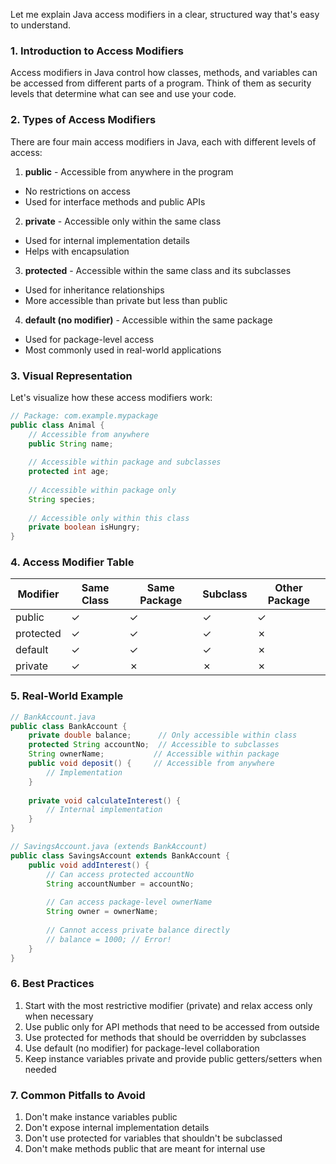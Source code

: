 Let me explain Java access modifiers in a clear, structured way that's easy to understand.

###  1. Introduction to Access Modifiers

Access modifiers in Java control how classes, methods, and variables can be accessed from different parts of a program. Think of them as security levels that determine what can see and use your code.

###  2. Types of Access Modifiers

There are four main access modifiers in Java, each with different levels of access:

1. **public**  - Accessible from anywhere in the program
  - No restrictions on access
  - Used for interface methods and public APIs


2. **private**  - Accessible only within the same class
  - Used for internal implementation details
  - Helps with encapsulation


3. **protected**  - Accessible within the same class and its subclasses
  - Used for inheritance relationships
  - More accessible than private but less than public


4. **default (no modifier)**  - Accessible within the same package
  - Used for package-level access
  - Most commonly used in real-world applications



###  3. Visual Representation

Let's visualize how these access modifiers work:

```java
// Package: com.example.mypackage
public class Animal {
    // Accessible from anywhere
    public String name;
    
    // Accessible within package and subclasses
    protected int age;
    
    // Accessible within package only
    String species;
    
    // Accessible only within this class
    private boolean isHungry;
}
```

###  4. Access Modifier Table

| Modifier | Same Class | Same Package | Subclass | Other Package |
| --- | --- | --- | --- | --- |
| public | ✓ | ✓ | ✓ | ✓ |
| protected | ✓ | ✓ | ✓ | ✗ |
| default | ✓ | ✓ | ✓ | ✗ |
| private | ✓ | ✗ | ✗ | ✗ |

###  5. Real-World Example

```java
// BankAccount.java
public class BankAccount {
    private double balance;      // Only accessible within class
    protected String accountNo;  // Accessible to subclasses
    String ownerName;           // Accessible within package
    public void deposit() {     // Accessible from anywhere
        // Implementation
    }
    
    private void calculateInterest() {
        // Internal implementation
    }
}

// SavingsAccount.java (extends BankAccount)
public class SavingsAccount extends BankAccount {
    public void addInterest() {
        // Can access protected accountNo
        String accountNumber = accountNo;
        
        // Can access package-level ownerName
        String owner = ownerName;
        
        // Cannot access private balance directly
        // balance = 1000; // Error!
    }
}
```

###  6. Best Practices

1. Start with the most restrictive modifier (private) and relax access only when necessary
2. Use public only for API methods that need to be accessed from outside
3. Use protected for methods that should be overridden by subclasses
4. Use default (no modifier) for package-level collaboration
5. Keep instance variables private and provide public getters/setters when needed

###  7. Common Pitfalls to Avoid

1. Don't make instance variables public
2. Don't expose internal implementation details
3. Don't use protected for variables that shouldn't be subclassed
4. Don't make methods public that are meant for internal use
